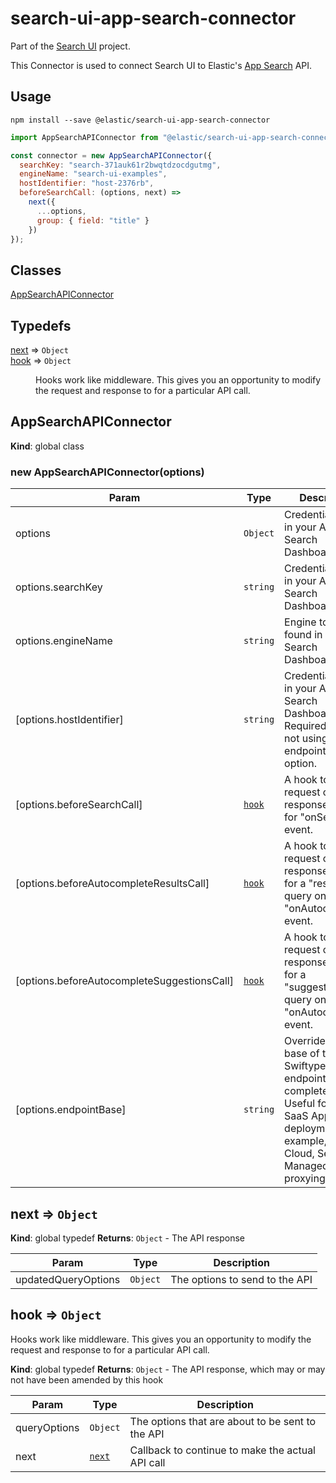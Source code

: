 # search-ui-app-search-connector

Part of the [Search UI](https://github.com/elastic/search-ui) project.

This Connector is used to connect Search UI to Elastic's [App Search](https://www.elastic.co/cloud/app-search-service) API.

## Usage

```shell
npm install --save @elastic/search-ui-app-search-connector
```

```js
import AppSearchAPIConnector from "@elastic/search-ui-app-search-connector";

const connector = new AppSearchAPIConnector({
  searchKey: "search-371auk61r2bwqtdzocdgutmg",
  engineName: "search-ui-examples",
  hostIdentifier: "host-2376rb",
  beforeSearchCall: (options, next) =>
    next({
      ...options,
      group: { field: "title" }
    })
});
```

## Classes

<dl>
<dt><a href="#AppSearchAPIConnector">AppSearchAPIConnector</a></dt>
<dd></dd>
</dl>

## Typedefs

<dl>
<dt><a href="#next">next</a> ⇒ <code>Object</code></dt>
<dd></dd>
<dt><a href="#hook">hook</a> ⇒ <code>Object</code></dt>
<dd><p>Hooks work like middleware. This gives you an opportunity to modify the request and response
to for a particular API call.</p>
</dd>
</dl>

<a name="AppSearchAPIConnector"></a>

## AppSearchAPIConnector

**Kind**: global class
<a name="new_AppSearchAPIConnector_new"></a>

### new AppSearchAPIConnector(options)

| Param                                       | Type                       | Description                                                                                                                                                         |
| ------------------------------------------- | -------------------------- | ------------------------------------------------------------------------------------------------------------------------------------------------------------------- |
| options                                     | <code>Object</code>        | Credential found in your App Search Dashboard                                                                                                                       |
| options.searchKey                           | <code>string</code>        | Credential found in your App Search Dashboard                                                                                                                       |
| options.engineName                          | <code>string</code>        | Engine to query, found in your App Search Dashboard                                                                                                                 |
| [options.hostIdentifier]                    | <code>string</code>        | Credential found in your App Search Dashboard. Required only if not using the endpointBase option.                                                                  |
| [options.beforeSearchCall]                  | [<code>hook</code>](#hook) | A hook to amend request or response to API for "onSearch" event.                                                                                                    |
| [options.beforeAutocompleteResultsCall]     | [<code>hook</code>](#hook) | A hook to amend request or response to API for a "results" query on an "onAutocomplete" event.                                                                      |
| [options.beforeAutocompleteSuggestionsCall] | [<code>hook</code>](#hook) | A hook to amend request or response to API for a "suggestions" query on an "onAutocomplete" event.                                                                  |
| [options.endpointBase]                      | <code>string</code>        | Overrides the base of the Swiftype API endpoint completely. Useful for non-SaaS App Search deployments. For example, Elastic Cloud, Self-Managed, or proxying SaaS. |

<a name="next"></a>

## next ⇒ <code>Object</code>

**Kind**: global typedef
**Returns**: <code>Object</code> - The API response

| Param               | Type                | Description                    |
| ------------------- | ------------------- | ------------------------------ |
| updatedQueryOptions | <code>Object</code> | The options to send to the API |

<a name="hook"></a>

## hook ⇒ <code>Object</code>

Hooks work like middleware. This gives you an opportunity to modify the request and response
to for a particular API call.

**Kind**: global typedef
**Returns**: <code>Object</code> - The API response, which may or may not have been amended by this hook

| Param        | Type                       | Description                                      |
| ------------ | -------------------------- | ------------------------------------------------ |
| queryOptions | <code>Object</code>        | The options that are about to be sent to the API |
| next         | [<code>next</code>](#next) | Callback to continue to make the actual API call |
